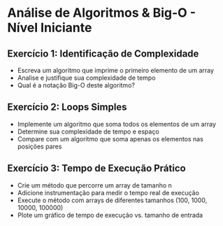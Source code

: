 # Análise de Algoritmos & Big-O - Nível Iniciante

## Exercício 1: Identificação de Complexidade
- Escreva um algoritmo que imprime o primeiro elemento de um array
- Analise e justifique sua complexidade de tempo
- Qual é a notação Big-O deste algoritmo?

## Exercício 2: Loops Simples
- Implemente um algoritmo que soma todos os elementos de um array
- Determine sua complexidade de tempo e espaço
- Compare com um algoritmo que soma apenas os elementos nas posições pares

## Exercício 3: Tempo de Execução Prático
- Crie um método que percorre um array de tamanho n
- Adicione instrumentação para medir o tempo real de execução
- Execute o método com arrays de diferentes tamanhos (100, 1000, 10000, 100000)
- Plote um gráfico de tempo de execução vs. tamanho de entrada